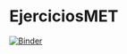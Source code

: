 # EjerciciosMET

[![Binder](https://mybinder.org/badge_logo.svg)](https://mybinder.org/v2/gh/MiguelMelilla/EjerciciosMET.git/HEAD?urlpath=%2Fnotebooks%2Fles_variables%2Fbases_python.ipynb)



